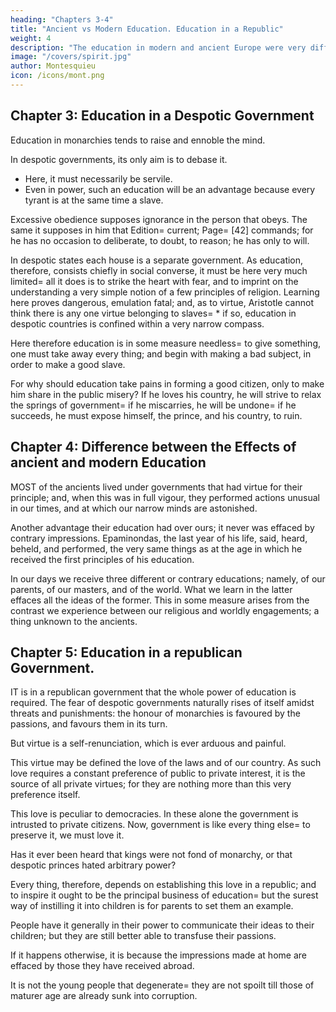 ```yaml
---
heading: "Chapters 3-4"
title: "Ancient vs Modern Education. Education in a Republic"
weight: 4
description: "The education in modern and ancient Europe were very different"
image: "/covers/spirit.jpg"
author: Montesquieu
icon: /icons/mont.png
---
```



## Chapter 3: Education in a Despotic Government

Education in monarchies tends to raise and ennoble the mind. 

In despotic governments, its only aim is to debase it. 
- Here, it must necessarily be servile. 
- Even in power, such an education will be an advantage because every tyrant is at the same time a slave.

Excessive obedience supposes ignorance in the person that obeys. The same it supposes in him that Edition=  current; Page=  [42] commands; for he has no occasion to deliberate, to doubt, to reason; he has only to will.

In despotic states each house is a separate government. As education, therefore, consists chiefly in social converse, it must be here very much limited=  all it does is to strike the heart with fear, and to imprint on the understanding a very simple notion of a few principles of religion. Learning here proves dangerous, emulation fatal; and, as to virtue, Aristotle cannot think there is any one virtue belonging to slaves= * if so, education in despotic countries is confined within a very narrow compass.

Here therefore education is in some measure needless=  to give something, one must take away every thing; and begin with making a bad subject, in order to make a good slave.

For why should education take pains in forming a good citizen, only to make him share in the public misery? If he loves his country, he will strive to relax the springs of government=  if he miscarries, he will be undone=  if he succeeds, he must expose himself, the prince, and his country, to ruin.



## Chapter 4: Difference between the Effects of ancient and modern Education

MOST of the ancients lived under governments that had virtue for their principle; and, when this was in full vigour, they performed actions unusual in our times, and at which our narrow minds are astonished.

Another advantage their education had over ours; it never was effaced by contrary impressions. Epaminondas, the last year of his life, said, heard, beheld, and performed, the very same things as at the age in which he received the first principles of his education.

In our days we receive three different or contrary educations; namely, of our parents, of our masters, and of the world. What we learn in the latter effaces all the ideas of the former. This in some measure arises from the contrast we experience between our religious and worldly engagements; a thing unknown to the ancients.


## Chapter 5: Education in a republican Government.

IT is in a republican government that the whole power of education is required. The fear of despotic governments naturally rises of itself amidst threats and punishments: the honour of monarchies is favoured by the passions, and favours them in its turn. 

But virtue is a self-renunciation, which is ever arduous and painful.

This virtue may be defined the love of the laws and of our country. As such love requires a constant preference of public to private interest, it is the source of all private virtues; for they are nothing more than this very preference itself.

This love is peculiar to democracies. In these alone the government is intrusted to private citizens. Now, government is like every thing else=  to preserve it, we must love it.

Has it ever been heard that kings were not fond of monarchy, or that despotic princes hated arbitrary power?

Every thing, therefore, depends on establishing this love in a republic; and to inspire it ought to be the principal business of education=  but the surest way of instilling it into children is for parents to set them an example.

People have it generally in their power to communicate their ideas to their children; but they are still better able to transfuse their passions.

If it happens otherwise, it is because the impressions made at home are effaced by those they have received abroad.

It is not the young people that degenerate=  they are not spoilt till those of maturer age are already sunk into corruption.
